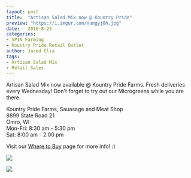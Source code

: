 ```yaml
---
layout: post
title:  "Artisan Salad Mix now @ Kountry Pride"
preview: "https://i.imgur.com/Vungyj8h.jpg"
date:   2016-8-25
categories:
- SPIN Farming
- Kountry Pride Retail Outlet
author: Jared Elza
tags: 
- Artisan Salad Mix
- Retail Sales
---
```


Artisan Salad Mix now available @ Kountry Pride Farms. Fresh deliveries every Wednesday! Don't forget to try out our Microgreens while you are there. 

Kountry Pride Farms, Sauasage and Meat Shop  
8899 State Road 21  
Omro, WI  
Mon-Fri:	8:30 am - 5:30 pm  
Sat:	8:00 am - 2:00 pm   


Visit our [Where to Buy](https://elzahomestead.com/order/) page for more info! :)

[![](https://i.imgur.com/Vungyj8h.jpg)](https://i.imgur.com/Vungyj8.jpg)

[![](https://i.imgur.com/3Qlfdgsh.jpg)](https://i.imgur.com/3Qlfdgs.jpg)